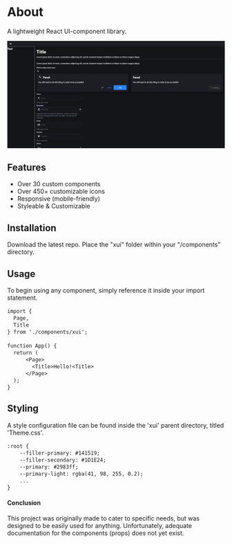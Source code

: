 # About
A lightweight React UI-component library.

![Alt text](preview.png?raw=true "Preview")

## Features
 - Over 30 custom components
 - Over 450+ customizable icons
 - Responsive (mobile-friendly)
 - Styleable & Customizable

## Installation

Download the latest repo.
Place the "xui" folder within your "/components" directory.

## Usage

To begin using any component, simply reference it inside your import statement.

```
import {
  Page,
  Title
} from './components/xui';

function App() {
  return (
      <Page>
        <Title>Hello!<Title>
      </Page>
  );
}
```

## Styling

A style configuration file can be found inside the 'xui' parent directory, titled 'Theme.css'.

```
:root {
    --filler-primary: #141519;
    --filler-secondary: #1D1E24;
    --primary: #2983ff;
    --primary-light: rgba(41, 98, 255, 0.2);
    ...
}
```

#### Conclusion

This project was originally made to cater to specific needs, but was designed to be easily used for anything. Unfortunately, adequate documentation for the components (props) does not yet exist.
